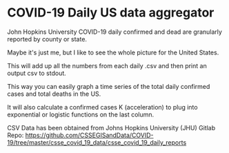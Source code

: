 # COVID-19 Daily US data aggregator

John Hopkins University COVID-19 daily confirmed and dead are granularly reported by county or state.

Maybe it's just me, but I like to see the whole picture for the United States.

This will add up all the numbers from each daily .csv and then print an output csv to stdout.

This way you can easily graph a time series of the total daily confirmed cases and total deaths in the US.

It will also calculate a confirmed cases K (acceleration) to plug into exponential or logistic functions on the last column.

CSV Data has been obtained from Johns Hopkins University (JHU) Gitlab Repo:
https://github.com/CSSEGISandData/COVID-19/tree/master/csse_covid_19_data/csse_covid_19_daily_reports
